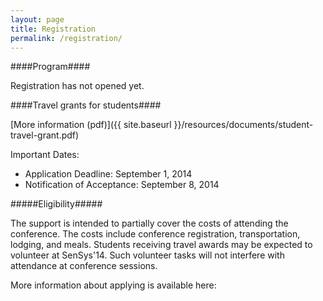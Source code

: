 ```yaml
---
layout: page
title: Registration
permalink: /registration/
---
```


####Program####

Registration has not opened yet.

####Travel grants for students####

[More information (pdf)]({{ site.baseurl }}/resources/documents/student-travel-grant.pdf)

Important Dates:

+ Application Deadline: September 1, 2014
+ Notification of Acceptance: September 8, 2014

#####Eligibility#####

The support is intended to partially cover the costs of attending the conference. The costs include conference registration, transportation, lodging, and meals. Students receiving travel awards may be expected to volunteer at SenSys'14. Such volunteer tasks will not interfere with attendance at conference sessions.

More information about applying is available here:
